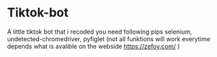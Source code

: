 # Tiktok-bot
A little tiktok bot that i recoded you need following pips selenium, undetected-chromedriver, pyfiglet (not all funktions will work everytime depends what is avalible on the webside https://zefoy.com/ )
